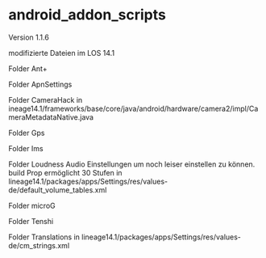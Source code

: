 # android_addon_scripts
Version 1.1.6

modifizierte Dateien im LOS 14.1

Folder Ant+

Folder ApnSettings

Folder CameraHack
in ineage14.1/frameworks/base/core/java/android/hardware/camera2/impl/CameraMetadataNative.java

Folder Gps

Folder Ims

Folder Loudness
Audio Einstellungen um noch leiser einstellen zu können. build Prop ermöglicht 30 Stufen
in lineage14.1/packages/apps/Settings/res/values-de/default_volume_tables.xml

Folder microG

Folder Tenshi

Folder Translations
in lineage14.1/packages/apps/Settings/res/values-de/cm_strings.xml
